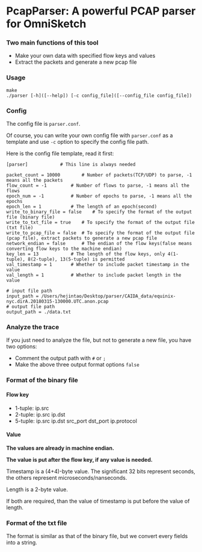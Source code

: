 # PcapParser: A powerful PCAP parser for OmniSketch

### Two main functions of this tool

+ Make your own data with specified flow keys and values
+ Extract the packets and generate a new pcap file



### Usage

```shell
make
./parser [-h]([--help]) [-c config_file]([--config_file config_file])
```



### Config

The config file is `parser.conf`. 

Of course, you can write your own config file with `parser.conf` as a template and use `-c` option to specify the config file path.

Here is the config file template, read it first:

```
[parser]			# This line is always needed

packet_count = 10000		# Number of packets(TCP/UDP) to parse, -1 means all the packets
flow_count = -1			# Number of flows to parse, -1 means all the flows
epoch_num = -1			# Number of epochs to parse, -1 means all the epochs
epoch_len = 1			# The length of an epoch(second)
write_to_binary_file = false	# To specify the format of the output file (binary file)
write_to_txt_file = true	# To specify the format of the output file (txt file)
write_to_pcap_file = false	# To specify the format of the output file (pcap file), extract packets to generate a new pcap file
network_endian = false		# The endian of the flow keys(false means converting flow keys to the machine endian)
key_len = 13			# The length of the flow keys, only 4(1-tuple), 8(2-tuple), 13(5-tuple) is permitted
val_timestamp = 1		# Whether to include packet timestamp in the value
val_length = 1			# Whether to include packet length in the value

# input file path
input_path = /Users/hejintao/Desktop/parser/CAIDA_data/equinix-nyc.dirA.20180315-130000.UTC.anon.pcap
# output file path
output_path = ./data.txt
```



### Analyze the trace

If you just need to analyze the file, but not to generate a new file, you have two options:

+ Comment the output path with `#` or `;`
+ Make the above three output format options `false`



### Format of the binary file

#### Flow key

+ 1-tuple: ip.src
+ 2-tuple: ip.src  ip.dst
+ 5-tuple: ip.src  ip.dst  src_port  dst_port  ip.protocol

#### Value

**The values are already in machine endian.**

**The value is put after the flow key, if any value is needed.**

Timestamp is a (4+4)-byte value. The significant 32 bits represent seconds, the others represent microseconds/nanseconds.

Length is a 2-byte value.

If both are required, than the value of timestamp is put before the value of length.

### Format of the txt file

The format is similar as that of the binary file, but we convert every fields into a string.

